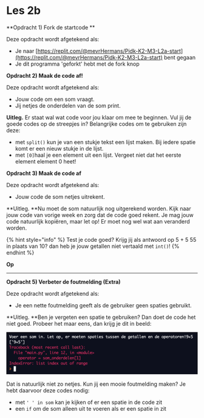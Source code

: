 # Les 2b

**Opdracht 1) Fork de startcode **

Deze opdracht wordt afgetekend als:

* Je naar [https://replit.com/@mevrHermans/Pidk-K2-M3-L2a-start](https://replit.com/@mevrHermans/Pidk-K2-M3-L2a-start) bent gegaan
* Je dit programma 'geforkt' hebt met de fork knop

**Opdracht 2) Maak de code af!**

Deze opdracht wordt afgetekend als:

* Jouw code om een som vraagt.
* Jij netjes de onderdelen van de som print.

**Uitleg.** Er staat wal wat code voor jou klaar om mee te beginnen. Vul jij de goede codes op de streepjes in? Belangrijke codes om te gebruiken zijn deze:

* met `split()` kun je van een stukje tekst een lijst maken. Bij iedere spatie komt er een nieuw stukje in de lijst.
* met `[0]`haal je een element uit een lijst. Vergeet niet dat het eerste element element 0 heet!

**Opdracht 3) Maak de code af**

Deze opdracht wordt afgetekend als:

* Jouw code de som netjes uitrekent.

**Uitleg. **Nu moet de som natuurlijk nog uitgerekend worden. Kijk naar jouw code van vorige week en zorg dat de code goed rekent. Je mag jouw code natuurlijk kopiëren, maar let op! Er moet nog wel wat aan veranderd worden.

{% hint style="info" %}
Test je code goed? Krijg jij als antwoord op 5 + 5 55 in plaats van 10? dan heb je jouw getallen niet vertaald met `int()`!
{% endhint %}

**Op**

****

**Opdracht 5) Verbeter de foutmelding (Extra)**

Deze opdracht wordt afgetekend als:

* Je een nette foutmelding geeft als de gebruiker geen spaties gebruikt.

**Uitleg. **Ben je vergeten een spatie te gebruiken? Dan doet de code het niet goed. Probeer het maar eens, dan krijg je dit in beeld:

![](<../../.gitbook/assets/image (8).png>)

Dat is natuurlijk niet zo netjes. Kun jij een mooie foutmelding maken? Je hebt daarvoor deze codes nodig:

* met `' ' in som` kan je kijken of er een spatie in de code zit
* een `if` om de som alleen uit te voeren als er een  spatie in zit



